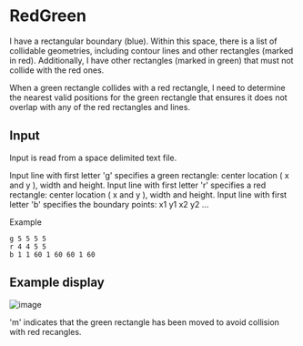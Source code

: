 # RedGreen

I have a rectangular boundary (blue). Within this space, there is a list of collidable geometries, including contour lines and other rectangles (marked in red). Additionally, I have other rectangles (marked in green) that must not collide with the red ones.

When a green rectangle collides with a red rectangle, I need to determine the nearest valid positions for the green rectangle that ensures it does not overlap with any of the red rectangles and lines.

## Input

Input is read from a space delimited text file.

Input line with first letter 'g' specifies a green rectangle: center location ( x and y ), width and height.
Input line with first letter 'r' specifies a red rectangle: center location ( x and y ), width and height.
Input line with first letter 'b' specifies the boundary points: x1 y1 x2 y2 ...

Example
```
g 5 5 5 5
r 4 4 5 5
b 1 1 60 1 60 60 1 60
```

## Example display

![image](https://github.com/user-attachments/assets/39024686-9c06-4046-aa46-fcd96a740f85)


'm' indicates that the green rectangle has been moved to avoid collision with red recangles.
